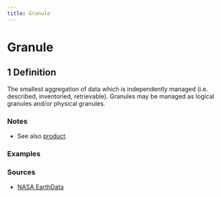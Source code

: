 ```yaml
---
title: Granule
---
```


# Granule

## 1 Definition
The smallest aggregation of data which is independently managed (i.e. described, inventoried, retrievable). Granules may be managed as logical granules and/or physical granules. 


### Notes
- See also [product](/product.md).

### Examples 

### Sources 
- [NASA EarthData](https://www.earthdata.nasa.gov/learn/glossary)